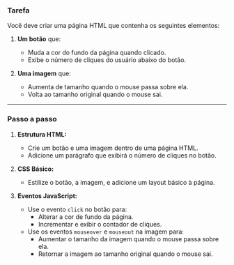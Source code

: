 ### Tarefa

Você deve criar uma página HTML que contenha os seguintes elementos:

1. **Um botão** que:
   - Muda a cor do fundo da página quando clicado.
   - Exibe o número de cliques do usuário abaixo do botão.

2. **Uma imagem** que:
   - Aumenta de tamanho quando o mouse passa sobre ela.
   - Volta ao tamanho original quando o mouse sai.

---

### Passo a passo

1. **Estrutura HTML:**
   - Crie um botão e uma imagem dentro de uma página HTML.
   - Adicione um parágrafo que exibirá o número de cliques no botão.

2. **CSS Básico:**
   - Estilize o botão, a imagem, e adicione um layout básico à página.

3. **Eventos JavaScript:**
   - Use o evento `click` no botão para:
     - Alterar a cor de fundo da página.
     - Incrementar e exibir o contador de cliques.
   - Use os eventos `mouseover` e `mouseout` na imagem para:
     - Aumentar o tamanho da imagem quando o mouse passa sobre ela.
     - Retornar a imagem ao tamanho original quando o mouse sai.


